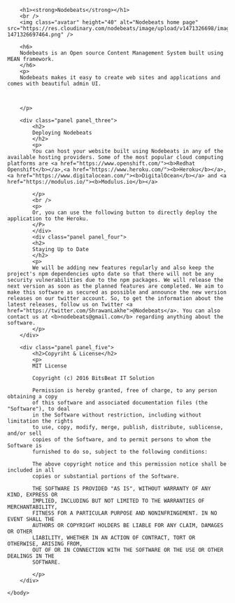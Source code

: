 <!DOCTYPE html>
<html>
	<head>
		<title>Nodebeats Github readme content</title>
	</head>
	<body>

		<h1><strong>Nodebeats</strong></h1>
		<br />
		<img class="avatar" height="40" alt="Nodebeats home page" src="https://res.cloudinary.com/nodebeats/image/upload/v1471326698/imageslider-1471326697464.png" />

		<h6>
		Nodebeats is an Open source Content Management System built using MEAN framework.
		</h6>
		<p>
		Nodebeats makes it easy to create web sites and applications and comes with beautiful admin UI.



		</p>

		<div class="panel panel_three">
			<h2>
			Deploying Nodebeats
			</h2>
			<p>
			You can host your website built using Nodebeats in any of the available hosting providers. Some of the most popular cloud computing platforms are <a href="https://www.openshift.com/"><b>Redhat Openshift</b></a>,<a href="https://www.heroku.com/"><b>Heroku</b></a>, <a href="https://www.digitalocean.com/"><b>DigitalOcean</b></a> and <a href="https://modulus.io/"><b>Modulus.io</b></a>

			</p>
			<br />
			<p>
			Or, you can use the following button to directly deploy the application to the Heroku.
			</P>
			</div>
			<div class="panel panel_four">
			<h2>
			Staying Up to Date
			</h2>
			<p>
			We will be adding new features regularly and also keep the project's npm dependencies upto date so that there will not be any security vulnerabilities due to the npm packages. We will release the next version as soon as the planned features are completed. We aim to make this software as secured as possible and announce the new version releases on our twitter account. So, to get the information about the latest releases, follow us on Twitter <a href="https://twitter.com/ShrawanLakhe">@Nodebeats</a>. You can also contact us at <b>nodebeats@gmail.com</b> regarding anything about the software.
			</p>
		</div>

		<div class="panel panel_five">
			<h2>Copyriht & License</h2>
			<p>
			MIT License

			Copyright (c) 2016 BitsBeat IT Solution

			Permission is hereby granted, free of charge, to any person obtaining a copy
			of this software and associated documentation files (the "Software"), to deal
			in the Software without restriction, including without limitation the rights
			to use, copy, modify, merge, publish, distribute, sublicense, and/or sell
			copies of the Software, and to permit persons to whom the Software is
			furnished to do so, subject to the following conditions:

			The above copyright notice and this permission notice shall be included in all
			copies or substantial portions of the Software.

			THE SOFTWARE IS PROVIDED "AS IS", WITHOUT WARRANTY OF ANY KIND, EXPRESS OR
			IMPLIED, INCLUDING BUT NOT LIMITED TO THE WARRANTIES OF MERCHANTABILITY,
			FITNESS FOR A PARTICULAR PURPOSE AND NONINFRINGEMENT. IN NO EVENT SHALL THE
			AUTHORS OR COPYRIGHT HOLDERS BE LIABLE FOR ANY CLAIM, DAMAGES OR OTHER
			LIABILITY, WHETHER IN AN ACTION OF CONTRACT, TORT OR OTHERWISE, ARISING FROM,
			OUT OF OR IN CONNECTION WITH THE SOFTWARE OR THE USE OR OTHER DEALINGS IN THE
			SOFTWARE.

			</p>
		</div>

	</body>
</html>